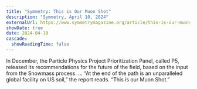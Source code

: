```yaml
---
title: "Symmetry: This is Our Muon Shot"
description: "Symmetry, April 10, 2024"
externalUrl: https://www.symmetrymagazine.org/article/this-is-our-muon-shot
showDate: true
date: 2024-04-10
cascade:
  showReadingTime: false
---
```

In December, the Particle Physics Project Prioritization Panel, called P5, released its recommendations for the future of the field, based on the input from the Snowmass process. ... “At the end of the path is an unparalleled global facility on US soil,” the report reads. “This is our Muon Shot.” 
